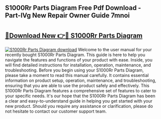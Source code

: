 ## S1000Rr Parts Diagram Free Pdf Download - Part-lVg New Repair Owner Guide 7mnoi

# <h2><a href="http://dfmlpnp.blite.top/?on=S1000Rr+Parts+Diagram">🔗Download New 👉🔴 S1000Rr Parts Diagram</a></h2>

[![S1000Rr Parts Diagram download](https://i.imgur.com/lujVjoI.png)](http://dfmlpnp.blite.top/?on=S1000Rr+Parts+Diagram)
Welcome to the user manual for your recently bought S1000Rr Parts Diagram. This guide is here to help you navigate the features and functions of your product with ease. Inside, you will find detailed instructions for installation, operation, maintenance, and troubleshooting. Before you begin using your S1000Rr Parts Diagram, please take a moment to read this manual carefully. It contains essential information on product setup, operation, maintenance, and troubleshooting, ensuring that you are able to use the product safely and effectively. This S1000Rr Parts Diagram features a comprehensive set of features to cater to your specific needs. It's our hope that the S1000Rr Parts Diagram has been a clear and easy-to-understand guide in helping you get started with your new product. Should you require any assistance or clarification, please do not hesitate to contact our customer support team.
